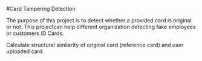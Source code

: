 #Card Tampering Detection

The purpose of this project is to detect whether a provided card is original or not. This projectcan help different organization detecting fake employees or customers ID Cards.

Calculate structural similarity of original card (reference card) and user uploaded card.
